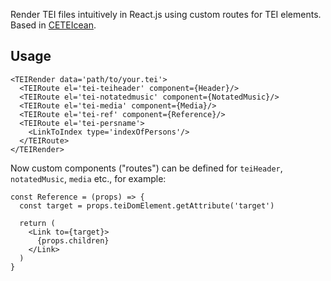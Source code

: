 Render TEI files intuitively in React.js using custom routes for TEI elements.
Based in [CETEIcean](https://github.com/TEIC/CETEIcean).

## Usage

```JSX
<TEIRender data='path/to/your.tei'>
  <TEIRoute el='tei-teiheader' component={Header}/>
  <TEIRoute el='tei-notatedmusic' component={NotatedMusic}/>
  <TEIRoute el='tei-media' component={Media}/>
  <TEIRoute el='tei-ref' component={Reference}/>
  <TEIRoute el='tei-persname'>
    <LinkToIndex type='indexOfPersons'/>
  </TEIRoute>
</TEIRender>
```

Now custom components ("routes") can be defined for `teiHeader`, `notatedMusic`, `media` etc., for example:

```JSX
const Reference = (props) => {
  const target = props.teiDomElement.getAttribute('target')

  return (
    <Link to={target}>
      {props.children}
    </Link>
  )
}
```
